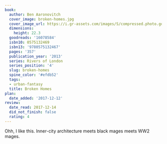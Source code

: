 ```yaml
---
book:
  author: Ben Aaronovitch
  cover_image: broken-homes.jpg
  cover_image_url: https://i.gr-assets.com/images/S/compressed.photo.goodreads.com/books/1403204872l/16078584._SX98_.jpg
  dimensions:
    height: 22.3
  goodreads: '16078584'
  isbn10: 0575132469
  isbn13: '9780575132467'
  pages: '357'
  publication_year: '2013'
  series: Rivers of London
  series_position: '4'
  slug: broken-homes
  spine_color: '#efdb52'
  tags:
  - urban-fantasy
  title: Broken Homes
plan:
  date_added: '2017-12-12'
review:
  date_read: 2017-12-14
  did_not_finish: false
  rating: 4
---
```


Ohh, I like this. Inner-city architecture meets black mages meets WW2 mages.
